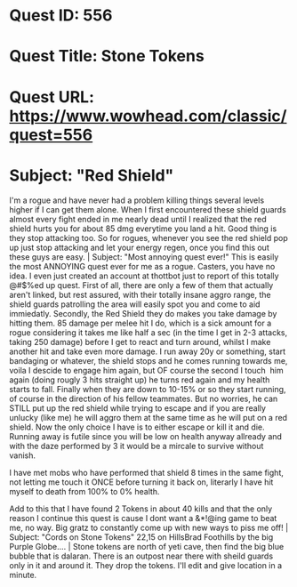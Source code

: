 # Quest ID: 556
# Quest Title: Stone Tokens
# Quest URL: https://www.wowhead.com/classic/quest=556
# Subject: "Red Shield"
I'm a rogue and have never had a problem killing things several levels higher if I can get them alone. When I first encountered these shield guards almost every fight ended in me nearly dead until I realized that the red shield hurts you for about 85 dmg everytime you land a hit. Good thing is they stop attacking too. So for rogues, whenever you see the red shield pop up just stop attacking and let your energy regen, once you find this out these guys are easy. | Subject: "Most annoying quest ever!"
This is easily the most ANNOYING quest ever for me as a rogue. Casters, you have no idea. I even just created an account at thottbot just to report of this totally @#$%ed up quest. First of all, there are only a few of them that actually aren't linked, but rest assured, with their totally insane aggro range, the shield guards patrolling the area will easily spot you and come to aid immiedatly. Secondly, the Red Shield they do makes you take damage by hitting them. 85 damage per melee hit I do, which is a sick amount for a rogue considering it takes me like half a sec (in the time I get in 2-3 attacks, taking 250 damage) before I get to react and turn around, whilst I make another hit and take even more damage. I run away 20y or something, start bandaging or whatever, the shield stops and he comes running towards me, voila I descide to engage him again, but OF course the second I touch  him again (doing rougly 3 hits straight up) he turns red again and my health starts to fall. Finally when they are down to 10-15% or so they start running, of course in the direction of his fellow teammates. But no worries, he can STILL put up the red shield while trying to escape and if you are really unlucky (like me) he will aggro them at the same time as he will put on a red shield. Now the only choice I have is to either escape or kill it and die. Running away is futile since you will be low on health anyway allready and with the daze performed by 3 it would be a mircale to survive without vanish.

I have met mobs who have performed that shield 8 times in the same fight, not letting me touch it ONCE before turning it back on, literarly I have hit myself to death from 100% to 0% health.

Add to this that I have found 2 Tokens in about 40 kills and that the only reason I continue this quest is cause I dont want a &*!@ing game to beat me, no way. Big gratz to constantly come up with new ways to piss me off! | Subject: "Cords on Stone Tokens"
22,15 on HillsBrad Foothills by the big Purple Globe.... | Stone tokens are north of yeti cave, then find the big blue bubble that is dalaran. There is an outpost near there with sheild guards only in it and around it. They drop the tokens. I'll edit and give location in a minute.